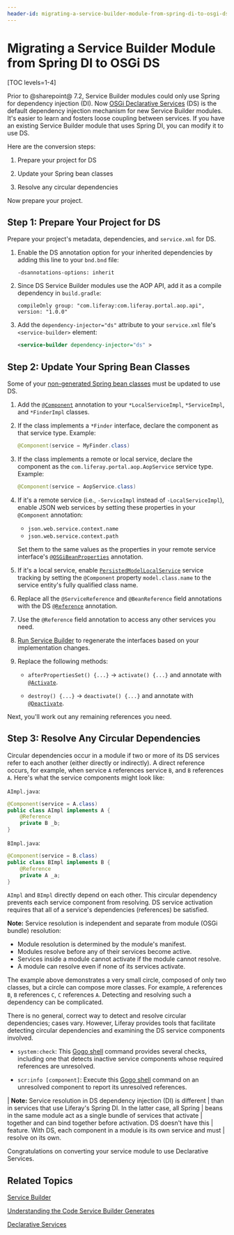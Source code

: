 ```yaml
---
header-id: migrating-a-service-builder-module-from-spring-di-to-osgi-ds
---
```


# Migrating a Service Builder Module from Spring DI to OSGi DS

[TOC levels=1-4]

Prior to @sharepoint@ 7.2, Service Builder modules could only use Spring for
dependency injection (DI). Now 
[OSGi Declarative Services](/docs/7-2/frameworks/-/knowledge_base/f/declarative-services) (DS) is
the default dependency injection mechanism for new Service Builder modules. It's
easier to learn and fosters loose coupling between services. If you have an
existing Service Builder module that uses Spring DI, you can modify it to use
DS. 

Here are the conversion steps:

1.  Prepare your project for DS 

2.  Update your Spring bean classes 

3.  Resolve any circular dependencies 

Now prepare your project. 

## Step 1: Prepare Your Project for DS

Prepare your project's metadata, dependencies, and `service.xml` for DS. 

1.  Enable the DS annotation option for your inherited dependencies by 
    adding this line to your `bnd.bnd` file:

    ```
    -dsannotations-options: inherit
    ```

2.  Since DS Service Builder modules use the AOP API, add it as a compile 
    dependency in `build.gradle`: 

    ```
    compileOnly group: "com.liferay:com.liferay.portal.aop.api", version: "1.0.0"
    ```

3.  Add the `dependency-injector="ds"` attribute to your `service.xml` 
    file's `<service-builder>` element: 

    ```xml
    <service-builder dependency-injector="ds" >
    ```

## Step 2: Update Your Spring Bean Classes

Some of your 
[non-generated Spring bean classes](/docs/7-2/appdev/-/knowledge_base/a/understanding-the-code-generated-by-service-builder)
must be updated to use DS. 

1.  Add the [`@Component`](https://osgi.org/javadoc/r6/cmpn/org/osgi/service/component/annotations/Component.html)
    annotation to your `*LocalServiceImpl`, `*ServiceImpl`, and `*FinderImpl`
    classes. 

2.  If the class implements a `*Finder` interface, declare the component as 
    that service type. Example: 

    ```java
    @Component(service = MyFinder.class)
    ```

3.  If the class implements a remote or local service, declare the component
    as the `com.liferay.portal.aop.AopService` service type. Example:

    ```java
    @Component(service = AopService.class)
    ```

4.  If it's a remote service (i.e., `-ServiceImpl` instead of
    `-LocalServiceImpl`), enable JSON web services by setting these 
    properties in your `@Component` annotation:

    -   `json.web.service.context.name`
    -   `json.web.service.context.path`

    Set them to the same values as the properties in your remote service
    interface's
    [`@OSGiBeanProperties`](https://docs.liferay.com/ce/portal/7.2-latest/javadocs/portal-kernel/com/liferay/portal/kernel/spring/osgi/OSGiBeanProperties.html)
    annotation. 

5.  If it's a local service, enable [`PersistedModelLocalService`](https://docs.liferay.com/ce/portal/7.2-latest/javadocs/portal-kernel/com/liferay/portal/kernel/service/PersistedModelLocalService.html)
    service tracking by setting the `@Component` property
    `model.class.name` to the service entity's fully qualified class name. 

6.  Replace all the `@ServiceReference` and `@BeanReference` field annotations 
    with the DS
    [`@Reference`](https://osgi.org/javadoc/r6/cmpn/org/osgi/service/component/annotations/Reference.html)
    annotation. 

7.  Use the `@Reference` field annotation to access any other services you need.
 
8.  [Run Service Builder](/docs/7-2/appdev/-/knowledge_base/a/running-service-builder)
    to regenerate the interfaces based on your implementation changes. 

9.  Replace the following methods:

    -   `afterPropertiesSet() {...}` &rarr; `activate() {...}` and annotate with
        [`@Activate`](https://osgi.org/javadoc/r6/cmpn/org/osgi/service/component/annotations/Activate.html).

    -   `destroy() {...}` &rarr; `deactivate() {...}` and annotate with 
        [`@Deactivate`](https://osgi.org/javadoc/r6/cmpn/org/osgi/service/component/annotations/Deactivate.html). 

Next, you'll work out any remaining references you need. 

## Step 3: Resolve Any Circular Dependencies

Circular dependencies occur in a module if two or more of its DS services refer
to each another (either directly or indirectly). A direct reference occurs, for
example, when service `A` references service `B`, and `B` references `A`. Here's
what the service components might look like:

`AImpl.java`:

```java
@Component(service = A.class)
public class AImpl implements A {
    @Reference
    private B _b;
}
```

`BImpl.java`:

```java
@Component(service = B.class)
public class BImpl implements B {
    @Reference
    private A _a;
} 
```

`AImpl` and `BImpl` directly depend on each other.  This circular dependency
prevents each service component from resolving. DS service activation requires
that all of a service's dependencies (references) be satisfied. 

**Note:** Service resolution is independent and separate from module (OSGi 
bundle) resolution:

-   Module resolution is determined by the module's manifest.
-   Modules resolve before any of their services become active.
-   Services inside a module cannot activate if the module cannot resolve.
-   A module can resolve even if none of its services activate.

The example above demonstrates a very small circle, composed of only two
classes, but a circle can compose more classes. For example, `A` references `B`,
`B` references `C`, `C` references `A`. Detecting and resolving such a
dependency can be complicated. 

There is no general, correct way to detect and resolve circular dependencies;
cases vary. However, Liferay provides tools that facilitate detecting circular
dependencies and examining the DS service components involved.

-   `system:check`: This
    [Gogo shell](/docs/7-2/customization/-/knowledge_base/c/using-the-felix-gogo-shell)
    command provides several checks, including one that detects inactive
    service components whose required references are unresolved.

-   `scr:info [component]`: Execute this
    [Gogo shell](/docs/7-2/customization/-/knowledge_base/c/using-the-felix-gogo-shell)
    command on an unresolved component to report its unresolved references. 

| **Note:** Service resolution in DS dependency injection (DI) is different 
| than in services that use Liferay's Spring DI. In the latter case, all Spring
| beans in the same module act as a single bundle of services that activate
| together and can bind together before activation. DS doesn't have this 
| feature. With DS, each component in a module is its own service and must
| resolve on its own. 

Congratulations on converting your service module to use Declarative Services. 

## Related Topics 

[Service Builder](/docs/7-2/appdev/-/knowledge_base/a/service-builder)

[Understanding the Code Service Builder Generates](/docs/7-2/appdev/-/knowledge_base/a/understanding-the-code-generated-by-service-builder)

[Declarative Services](/docs/7-2/frameworks/-/knowledge_base/f/declarative-services)

